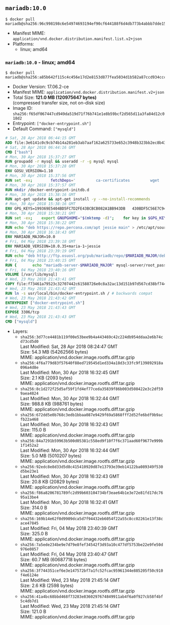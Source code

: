 ## `mariadb:10.0`

```console
$ docker pull mariadb@sha256:96c998198c6e54974693194ef90cf644188f6d4db773b4abbb7dde158d8a2de2
```

-	Manifest MIME: `application/vnd.docker.distribution.manifest.list.v2+json`
-	Platforms:
	-	linux; amd64

### `mariadb:10.0` - linux; amd64

```console
$ docker pull mariadb@sha256:a85b642f115c4c456e17d2e8153d877fea5034d1b582a87ccd934cccd8f5cac1
```

-	Docker Version: 17.06.2-ce
-	Manifest MIME: `application/vnd.docker.distribution.manifest.v2+json`
-	Total Size: **121.0 MB (120975647 bytes)**  
	(compressed transfer size, not on-disk size)
-	Image ID: `sha256:f65df067447cd949da519d71f76b741e1e8b59bcf2d565d11a3fa84d12c018d2`
-	Entrypoint: `["docker-entrypoint.sh"]`
-	Default Command: `["mysqld"]`

```dockerfile
# Sat, 28 Apr 2018 06:44:15 GMT
ADD file:3e6141c0c9cb74b14a281eb3ab7aaf162a625733e652c3948b323bb2ec8b4343 in / 
# Sat, 28 Apr 2018 06:44:16 GMT
CMD ["bash"]
# Mon, 30 Apr 2018 15:37:27 GMT
RUN groupadd -r mysql && useradd -r -g mysql mysql
# Mon, 30 Apr 2018 15:37:28 GMT
ENV GOSU_VERSION=1.10
# Mon, 30 Apr 2018 15:37:56 GMT
RUN set -ex; 		fetchDeps=' 		ca-certificates 		wget 	'; 	apt-get update; 	apt-get install -y --no-install-recommends $fetchDeps; 	rm -rf /var/lib/apt/lists/*; 		dpkgArch="$(dpkg --print-architecture | awk -F- '{ print $NF }')"; 	wget -O /usr/local/bin/gosu "https://github.com/tianon/gosu/releases/download/$GOSU_VERSION/gosu-$dpkgArch"; 	wget -O /usr/local/bin/gosu.asc "https://github.com/tianon/gosu/releases/download/$GOSU_VERSION/gosu-$dpkgArch.asc"; 		export GNUPGHOME="$(mktemp -d)"; 	gpg --keyserver ha.pool.sks-keyservers.net --recv-keys B42F6819007F00F88E364FD4036A9C25BF357DD4; 	gpg --batch --verify /usr/local/bin/gosu.asc /usr/local/bin/gosu; 	rm -r "$GNUPGHOME" /usr/local/bin/gosu.asc; 		chmod +x /usr/local/bin/gosu; 	gosu nobody true; 		apt-get purge -y --auto-remove $fetchDeps
# Mon, 30 Apr 2018 15:37:57 GMT
RUN mkdir /docker-entrypoint-initdb.d
# Mon, 30 Apr 2018 15:38:16 GMT
RUN apt-get update && apt-get install -y --no-install-recommends 		apt-transport-https ca-certificates 		pwgen 	&& rm -rf /var/lib/apt/lists/*
# Mon, 30 Apr 2018 15:38:16 GMT
ENV GPG_KEYS=199369E5404BD5FC7D2FE43BCBCB082A1BB943DB 	430BDF5C56E7C94E848EE60C1C4CBDCDCD2EFD2A 	4D1BB29D63D98E422B2113B19334A25F8507EFA5
# Mon, 30 Apr 2018 15:38:21 GMT
RUN set -ex; 	export GNUPGHOME="$(mktemp -d)"; 	for key in $GPG_KEYS; do 		gpg --keyserver ha.pool.sks-keyservers.net --recv-keys "$key"; 	done; 	gpg --export $GPG_KEYS > /etc/apt/trusted.gpg.d/mariadb.gpg; 	rm -r "$GNUPGHOME"; 	apt-key list
# Mon, 30 Apr 2018 15:38:22 GMT
RUN echo "deb https://repo.percona.com/apt jessie main" > /etc/apt/sources.list.d/percona.list 	&& { 		echo 'Package: *'; 		echo 'Pin: release o=Percona Development Team'; 		echo 'Pin-Priority: 998'; 	} > /etc/apt/preferences.d/percona
# Mon, 30 Apr 2018 16:18:43 GMT
ENV MARIADB_MAJOR=10.0
# Fri, 04 May 2018 23:39:18 GMT
ENV MARIADB_VERSION=10.0.35+maria-1~jessie
# Fri, 04 May 2018 23:39:19 GMT
RUN echo "deb http://ftp.osuosl.org/pub/mariadb/repo/$MARIADB_MAJOR/debian jessie main" > /etc/apt/sources.list.d/mariadb.list 	&& { 		echo 'Package: *'; 		echo 'Pin: release o=MariaDB'; 		echo 'Pin-Priority: 999'; 	} > /etc/apt/preferences.d/mariadb
# Fri, 04 May 2018 23:40:15 GMT
RUN { 		echo "mariadb-server-$MARIADB_MAJOR" mysql-server/root_password password 'unused'; 		echo "mariadb-server-$MARIADB_MAJOR" mysql-server/root_password_again password 'unused'; 	} | debconf-set-selections 	&& apt-get update 	&& apt-get install -y 		"mariadb-server=$MARIADB_VERSION" 		percona-xtrabackup 		socat 	&& rm -rf /var/lib/apt/lists/* 	&& sed -ri 's/^user\s/#&/' /etc/mysql/my.cnf /etc/mysql/conf.d/* 	&& rm -rf /var/lib/mysql && mkdir -p /var/lib/mysql /var/run/mysqld 	&& chown -R mysql:mysql /var/lib/mysql /var/run/mysqld 	&& chmod 777 /var/run/mysqld 	&& find /etc/mysql/ -name '*.cnf' -print0 		| xargs -0 grep -lZE '^(bind-address|log)' 		| xargs -rt -0 sed -Ei 's/^(bind-address|log)/#&/' 	&& echo '[mysqld]\nskip-host-cache\nskip-name-resolve' > /etc/mysql/conf.d/docker.cnf
# Fri, 04 May 2018 23:40:16 GMT
VOLUME [/var/lib/mysql]
# Wed, 23 May 2018 21:43:41 GMT
COPY file:f73461a79523c32707442c61588726e0c8a32ac13d151b97d567cd38bf7443d4 in /usr/local/bin/ 
# Wed, 23 May 2018 21:43:42 GMT
RUN ln -s usr/local/bin/docker-entrypoint.sh / # backwards compat
# Wed, 23 May 2018 21:43:42 GMT
ENTRYPOINT ["docker-entrypoint.sh"]
# Wed, 23 May 2018 21:43:43 GMT
EXPOSE 3306/tcp
# Wed, 23 May 2018 21:43:43 GMT
CMD ["mysqld"]
```

-	Layers:
	-	`sha256:3d77ce4481b119f00e53bee9b4a443469c42c224db954ddaa2e6b74cd73cd5d0`  
		Last Modified: Sat, 28 Apr 2018 08:24:47 GMT  
		Size: 54.3 MB (54262566 bytes)  
		MIME: application/vnd.docker.image.rootfs.diff.tar.gzip
	-	`sha256:4f6a779d83f57640f88ed719545d1ed334a18d3c33fc9f139892918a096a4d8e`  
		Last Modified: Mon, 30 Apr 2018 16:32:45 GMT  
		Size: 2.1 KB (2093 bytes)  
		MIME: application/vnd.docker.image.rootfs.diff.tar.gzip
	-	`sha256:8c1d272f25d5af59f1fd4ef77ceda35839f86b003d508422e3c2df599aea4824`  
		Last Modified: Mon, 30 Apr 2018 16:32:44 GMT  
		Size: 988.8 KB (988761 bytes)  
		MIME: application/vnd.docker.image.rootfs.diff.tar.gzip
	-	`sha256:672dd5e0b768c3edb1bbaa087e9429f69a5868fff2d52fe6bdf9b9acfb22a468`  
		Last Modified: Mon, 30 Apr 2018 16:32:43 GMT  
		Size: 115.0 B  
		MIME: application/vnd.docker.image.rootfs.diff.tar.gzip
	-	`sha256:84a7291b59963b500d05381c558ed9f10f7f6c371aad60f9677e999b1f1452a2`  
		Last Modified: Mon, 30 Apr 2018 16:32:44 GMT  
		Size: 5.0 MB (5010207 bytes)  
		MIME: application/vnd.docker.image.rootfs.diff.tar.gzip
	-	`sha256:92edc8e8d33d5d8c415410920d87e13793e39eb14122ba089349f530d5be23e1`  
		Last Modified: Mon, 30 Apr 2018 16:32:43 GMT  
		Size: 20.8 KB (20829 bytes)  
		MIME: application/vnd.docker.image.rootfs.diff.tar.gzip
	-	`sha256:f86a8206781789fc2d99b603104734bf3eae64b1e3e72e81fd17dc7695a13be4`  
		Last Modified: Mon, 30 Apr 2018 16:32:41 GMT  
		Size: 314.0 B  
		MIME: application/vnd.docker.image.rootfs.diff.tar.gzip
	-	`sha256:169b14e62f0d9909dca5d7f94432eb6054f22a55c8cc02261e13f38cace47845`  
		Last Modified: Fri, 04 May 2018 23:40:39 GMT  
		Size: 325.0 B  
		MIME: application/vnd.docker.image.rootfs.diff.tar.gzip
	-	`sha256:7a5ede234be9e7d79e8fef34542f3d93a10c477df5753be22e9fe50d976e0857`  
		Last Modified: Fri, 04 May 2018 23:40:47 GMT  
		Size: 60.7 MB (60687718 bytes)  
		MIME: application/vnd.docker.image.rootfs.diff.tar.gzip
	-	`sha256:3f744351cef6e3e147572bf7a1fc52fcac95961344e885205f50c910f4e6124e`  
		Last Modified: Wed, 23 May 2018 21:45:14 GMT  
		Size: 2.6 KB (2598 bytes)  
		MIME: application/vnd.docker.image.rootfs.diff.tar.gzip
	-	`sha256:41a4bc68bbd468f73283e8360297674849911ab4f6a0f927cb58f4bf5c4db7d1`  
		Last Modified: Wed, 23 May 2018 21:45:14 GMT  
		Size: 121.0 B  
		MIME: application/vnd.docker.image.rootfs.diff.tar.gzip
